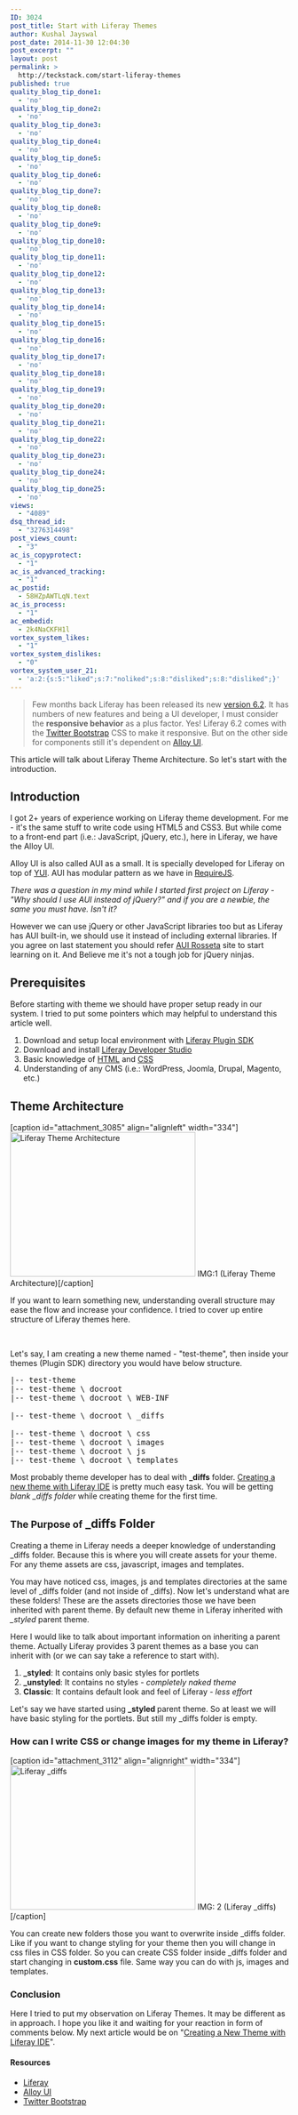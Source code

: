 ```yaml
---
ID: 3024
post_title: Start with Liferay Themes
author: Kushal Jayswal
post_date: 2014-11-30 12:04:30
post_excerpt: ""
layout: post
permalink: >
  http://teckstack.com/start-liferay-themes
published: true
quality_blog_tip_done1:
  - 'no'
quality_blog_tip_done2:
  - 'no'
quality_blog_tip_done3:
  - 'no'
quality_blog_tip_done4:
  - 'no'
quality_blog_tip_done5:
  - 'no'
quality_blog_tip_done6:
  - 'no'
quality_blog_tip_done7:
  - 'no'
quality_blog_tip_done8:
  - 'no'
quality_blog_tip_done9:
  - 'no'
quality_blog_tip_done10:
  - 'no'
quality_blog_tip_done11:
  - 'no'
quality_blog_tip_done12:
  - 'no'
quality_blog_tip_done13:
  - 'no'
quality_blog_tip_done14:
  - 'no'
quality_blog_tip_done15:
  - 'no'
quality_blog_tip_done16:
  - 'no'
quality_blog_tip_done17:
  - 'no'
quality_blog_tip_done18:
  - 'no'
quality_blog_tip_done19:
  - 'no'
quality_blog_tip_done20:
  - 'no'
quality_blog_tip_done21:
  - 'no'
quality_blog_tip_done22:
  - 'no'
quality_blog_tip_done23:
  - 'no'
quality_blog_tip_done24:
  - 'no'
quality_blog_tip_done25:
  - 'no'
views:
  - "4089"
dsq_thread_id:
  - "3276314498"
post_views_count:
  - "3"
ac_is_copyprotect:
  - "1"
ac_is_advanced_tracking:
  - "1"
ac_postid:
  - 58HZpAWTLqN.text
ac_is_process:
  - "1"
ac_embedid:
  - 2k4NaCKFH1l
vortex_system_likes:
  - "1"
vortex_system_dislikes:
  - "0"
vortex_system_user_21:
  - 'a:2:{s:5:"liked";s:7:"noliked";s:8:"disliked";s:8:"disliked";}'
---
```

<blockquote>Few months back Liferay has been released its new <a title="Liferay 6.2" href="http://www.liferay.com/documentation/liferay-portal/6.2/user-guide" target="_blank">version 6.2</a>. It has numbers of new features and being a UI developer, I must consider the <strong>responsive behavior</strong> as a plus factor. Yes! Liferay 6.2 comes with the <a title="Twitter Bootstrap" href="http://getbootstrap.com" target="_blank">Twitter Bootstrap</a> CSS to make it responsive. But on the other side for components still it's dependent on <a title="Alloy UI" href="http://alloyui.com" target="_blank">Alloy UI</a>.</blockquote>
This article will talk about Liferay Theme Architecture. So let's start with the introduction.
<h2>Introduction</h2>
I got 2+ years of experience working on Liferay theme development. For me - it's the same stuff to write code using HTML5 and CSS3. But while come to a front-end part (i.e.: JavaScript, jQuery, etc.), here in Liferay, we have the Alloy UI.

Alloy UI is also called AUI as a small. It is specially developed for Liferay on top of <a title="YUI" href="http://yuilibrary.com/" target="_blank">YUI</a>. AUI has modular pattern as we have in <a title="Require JS" href="http://requirejs.org/" target="_blank">RequireJS</a>.

<em>There was a question in my mind while I started first project on Liferay - "Why should I use AUI instead of jQuery?" and if you are a newbie, the same you must have. Isn't it?</em>

However we can use jQuery or other JavaScript libraries too but as Liferay has AUI built-in, we should use it instead of including external libraries. If you agree on last statement you should refer <a title="Alloy UI Rosette Stone" href="http://alloyui.com/rosetta-stone/" target="_blank">AUI Rosseta</a> site to start learning on it. And Believe me it's not a tough job for jQuery ninjas.
<h2>Prerequisites</h2>
Before starting with theme we should have proper setup ready in our system. I tried to put some pointers which may helpful to understand this article well.
<ol>
	<li>Download and setup local environment with <a title="Liferay Plugin SDK" href="http://sourceforge.net/projects/lportal/files/Liferay%20Portal/6.2.1%20GA2/liferay-plugins-sdk-6.2-ce-ga2-20140319114139101.zip/download?download=http%3A%2F%2Fsourceforge.net%2Fprojects%2Flportal%2Ffiles%2FLiferay%2520Portal%2F6.2.1%2520GA2%2Fliferay-plugins-sdk-6.2-ce-ga2-20140319114139101.zip%2Fdownload" target="_blank">Liferay Plugin SDK</a></li>
	<li>Download and install <a title="Download Liferay Developer Studio" href="https://www.liferay.com/downloads/liferay-projects/liferay-ide" target="_blank">Liferay Developer Studio</a></li>
	<li>Basic knowledge of <a title="HTML Tutorial" href="http://www.w3schools.com/html/" target="_blank">HTML</a> and <a title="CSS Tutorial" href="http://www.w3schools.com/css/" target="_blank">CSS</a></li>
	<li>Understanding of any CMS (i.e.: WordPress, Joomla, Drupal, Magento, etc.)</li>
</ol>
<h2>Theme Architecture</h2>
[caption id="attachment_3085" align="alignleft" width="334"]<img class="wp-image-3085 size-full" src="http://teckstack.com/tsdir/wp-content/uploads/2014/11/test-theme-lr-1.jpg" alt="Liferay Theme Architecture" width="334" height="260" /> IMG:1 (Liferay Theme Architecture)[/caption]

If you want to learn something new, understanding overall structure may ease the flow and increase your confidence. I tried to cover up entire structure of Liferay themes here.

&nbsp;

Let's say, I am creating a new theme named - "test-theme", then inside your themes (Plugin SDK) directory you would have below structure.
<pre class="lang:default mark:5 decode:true" title="Liferay Theme Structure">|-- test-theme
|-- test-theme \ docroot
|-- test-theme \ docroot \ WEB-INF

|-- test-theme \ docroot \ _diffs

|-- test-theme \ docroot \ css
|-- test-theme \ docroot \ images
|-- test-theme \ docroot \ js
|-- test-theme \ docroot \ templates</pre>
Most probably theme developer has to deal with <strong>_diffs</strong> folder. <a href="#">Creating a new theme with Liferay IDE</a> is pretty much easy task. You will be getting <em>blank _diffs folder</em> while creating theme for the first time.
<h2><small>The Purpose of</small> _diffs Folder</h2>
Creating a theme in Liferay needs a deeper knowledge of understanding _diffs folder. Because this is where you will create assets for your theme. For any theme assets are css, javascript, images and templates.

You may have noticed css, images, js and templates directories at the same level of _diffs folder (and not inside of _diffs). Now let's understand what are these folders! These are the assets directories those we have been inherited with parent theme. By default new theme in Liferay inherited with <em>_styled</em> parent theme.

Here I would like to talk about important information on inheriting a parent theme. Actually Liferay provides 3 parent themes as a base you can inherit with (or we can say take a reference to start with).
<ol>
	<li><strong>_styled</strong>: It contains only basic styles for portlets</li>
	<li><strong>_unstyled</strong>: It contains no styles <em>- completely naked theme</em></li>
	<li><strong>Classic</strong>: It contains default look and feel of Liferay <em>- less effort</em></li>
</ol>
Let's say we have started using <strong>_styled </strong>parent theme. So at least we will have basic styling for the portlets. But still my _diffs folder is empty.
<h3>How can I write CSS or change images for my theme in Liferay?</h3>
[caption id="attachment_3112" align="alignright" width="334"]<a href="http://teckstack.com/tsdir/wp-content/uploads/2014/11/test-theme-lr-2.jpg"><img class="wp-image-3112 size-full" src="http://teckstack.com/tsdir/wp-content/uploads/2014/11/test-theme-lr-2.jpg" alt="Liferay _diffs" width="334" height="260" /></a> IMG: 2 (Liferay _diffs)[/caption]

You can create new folders those you want to overwrite inside _diffs folder. Like if you want to change styling for your theme then you will change in css files in CSS folder. So you can create CSS folder inside _diffs folder and start changing in <strong>custom.css</strong> file. Same way you can do with js, images and templates.
<h3>Conclusion</h3>
Here I tried to put my observation on Liferay Themes. It may be different as in approach. I hope you like it and waiting for your reaction in form of comments below. My next article would be on "<a href="#">Creating a New Theme with Liferay IDE</a>".
<h4>Resources</h4>
<ul>
	<li><a title="Liferay.com" href="http://liferay.com" target="_blank">Liferay</a></li>
	<li><a title="Alloy UI" href="http://alloyui.com" target="_blank">Alloy UI</a></li>
	<li><a title="Twitter Bootstrap" href="http://getbootstrap.com" target="_blank">Twitter Bootstrap</a></li>
</ul>
&nbsp;